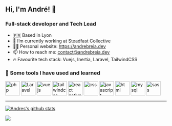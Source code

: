 ## Hi, I'm André! 👋

### Full-stack developer and Tech Lead

- 🇫🇷 Based in Lyon
- 🔭 I’m currently working at Steadfast Collective
- 👨‍💻 Personal website: https://andrebreia.dev
- 📫 How to reach me: [contact@andrebreia.dev](mailto:contact@andrebreia.dev)
- 🔥 Favourite tech stack: Vuejs, Inertia, Laravel, TailwindCSS

### 🚀 Some tools I have used and learned
<p align="left">
<img src="https://cdn.jsdelivr.net/gh/devicons/devicon/icons/php/php-original.svg" alt="php" width="45" height="45" />
<img src="https://raw.githubusercontent.com/danielcranney/readme-generator/main/public/icons/skills/laravel-colored.svg" width="45" height="45" alt="Laravel" />
<img src="https://cdn.jsdelivr.net/gh/devicons/devicon/icons/vuejs/vuejs-original.svg" alt="vuejs" width="45" height="45" />
<img src="https://cdn.jsdelivr.net/gh/devicons/devicon/icons/tailwindcss/tailwindcss-plain.svg" alt="tailwindcss" width="45" height="45" />
<img src="https://cdn.jsdelivr.net/gh/devicons/devicon/icons/react/react-original.svg" alt="react native" width="45" height="45" />
<img src="https://cdn.jsdelivr.net/gh/devicons/devicon/icons/css3/css3-original.svg" alt="css" width="45" height="45" />
<img src="https://cdn.jsdelivr.net/gh/devicons/devicon/icons/javascript/javascript-original.svg" alt="javascript" width="45" height="45" />
<img src="https://cdn.jsdelivr.net/gh/devicons/devicon/icons/html5/html5-original.svg" alt="html" width="45" height="45" />
<img src="https://cdn.jsdelivr.net/gh/devicons/devicon/icons/mysql/mysql-original-wordmark.svg" alt="mysql" width="45" height="45" />
<img src="https://cdn.jsdelivr.net/gh/devicons/devicon/icons/sass/sass-original.svg" alt="sass" width="45" height="45" />
</p>

------

[![Andres's github stats](https://github-readme-stats.vercel.app/api?username=andrebreia&show_icons=true&count_private=true)](https://github.com/anuraghazra/github-readme-stats)

![](https://komarev.com/ghpvc/?username=andrebreia)
